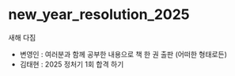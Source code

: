 # new_year_resolution_2025
새해 다짐
- 변영인 : 여러분과 함께 공부한 내용으로 책 한 권 출판 (어떠한 형태로든)
- 김태현 : 2025 정처기 1회 합격 하기
